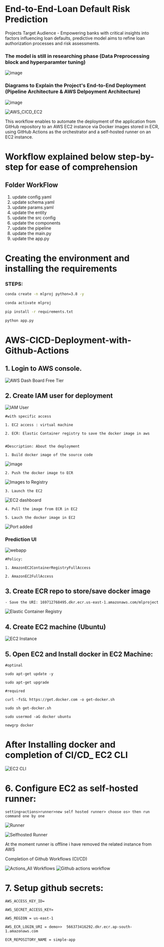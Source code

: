 # End-to-End-Loan Default Risk Prediction 

Projects Target Audience - Empowering banks with critical insights into factors influencing loan defaults, predictive model aims to refine loan authorization processes and risk assessments.

### The model is still in researching phase (Data Preprocessing block and hyperparamter tuning)

![image](https://github.com/Venura-94/End-to-End-Loan-Default-Risk-Model/assets/137409412/31b5db88-a5e3-48c0-8f41-477829aa2753)

### Diagrams to Explain the Project's End-to-End Deployment (Pipeline Architecture & AWS Delpoyment Architecture)

![image](https://github.com/Venura-94/End-to-End-Loan-Default-Risk-Model/assets/137409412/4346e95f-51cf-4d23-a866-ee59fc6db7c5)


![AWS_CICD_EC2](https://github.com/Venura-94/End-to-End-Loan-Default-Risk-Model/assets/137409412/b1419411-3f3f-40ad-aa5d-934f5c0665d8)


This workflow enables  to automate the deployment of the application from  GitHub repository to an AWS EC2 instance via Docker images stored in ECR, using GitHub Actions as the orchestrator and a self-hosted runner on an EC2 instance.

# Workflow explained below step-by-step for ease of comprehension
## Folder WorkFlow

1. update config.yaml
2. update schema.yaml
3. update params.yaml
4. update the entity 
5. update the src config
6. update the components
7. update the pipeline
8. update the main.py
9. update the app.py

# Creating the environment and installing the requirements
### STEPS:


```bash
conda create -n mlproj python=3.8 -y 
```

```bash
conda activate mlproj
```


```bash
pip install -r requirements.txt
```

```bash
python app.py
```

# AWS-CICD-Deployment-with-Github-Actions

## 1. Login to AWS console.

![AWS Dash Board Free Tier](https://github.com/Venura-94/End-to-End-Loan-Default-Risk-Model/assets/137409412/551bb047-b36b-436f-8bd3-434ee45dc2d9)

## 2. Create IAM user for deployment


![IAM User](https://github.com/Venura-94/End-to-End-Loan-Default-Risk-Model/assets/137409412/c4c1c122-73ef-4f0f-bd68-6c39df26bd4d)


	#with specific access

	1. EC2 access : virtual machine

	2. ECR: Elastic Container registry to save the docker image in aws


	#Description: About the deployment

	1. Build docker image of the source code
![image](https://github.com/Venura-94/End-to-End-Loan-Default-Risk-Model/assets/137409412/46f20dd9-59db-4221-b70e-004991f4146a)

	2. Push the docker image to ECR
![Images to Registry](https://github.com/Venura-94/End-to-End-Loan-Default-Risk-Model/assets/137409412/1e65b57c-9de3-474b-8580-7ff1dd49c83f)

	3. Launch the EC2 
![EC2 dashboard](https://github.com/Venura-94/End-to-End-Loan-Default-Risk-Model/assets/137409412/8515a303-a61c-4d3b-aee2-93e3abfd4f34)



	4. Pull the image from ECR in EC2

	5. Lauch the docker image in EC2

![Port added](https://github.com/Venura-94/End-to-End-Loan-Default-Risk-Model/assets/137409412/3979cc0c-6c3c-4e2f-bd6b-86c3a00f0f1a)

### Prediction UI

![webapp](https://github.com/Venura-94/End-to-End-Loan-Default-Risk-Model/assets/137409412/1338b400-9152-4cf9-86b2-dd78242c0e84)


	#Policy:

	1. AmazonEC2ContainerRegistryFullAccess

	2. AmazonEC2FullAccess

	
## 3. Create ECR repo to store/save docker image
    - Save the URI: 169712768495.dkr.ecr.us-east-1.amazonaws.com/mlproject
![Elastic Container Registry](https://github.com/Venura-94/End-to-End-Loan-Default-Risk-Model/assets/137409412/3a1c806e-b819-467d-88c5-3bc72074171d)

	
## 4. Create EC2 machine (Ubuntu) 
![EC2 Instance](https://github.com/Venura-94/End-to-End-Loan-Default-Risk-Model/assets/137409412/f9020e2a-d9dd-454c-a762-05c2fa65971c)


## 5. Open EC2 and Install docker in EC2 Machine:
	
	
	#optinal

	sudo apt-get update -y

	sudo apt-get upgrade
	
	#required

	curl -fsSL https://get.docker.com -o get-docker.sh

	sudo sh get-docker.sh

	sudo usermod -aG docker ubuntu

	newgrp docker

# After Installing docker and completion of CI/CD_ EC2 CLI 

![EC2 CLI](https://github.com/Venura-94/End-to-End-Loan-Default-Risk-Model/assets/137409412/3b0e7731-b2c8-4ba8-8e85-4a12571fd9bb)

 
	
# 6. Configure EC2 as self-hosted runner:
    setting>actions>runner>new self hosted runner> choose os> then run command one by one
![Runner](https://github.com/Venura-94/End-to-End-Loan-Default-Risk-Model/assets/137409412/74fca882-bc75-490d-a4fc-60904bd8f8ed)

![Selfhosted Runner](https://github.com/Venura-94/End-to-End-Loan-Default-Risk-Model/assets/137409412/49efc4bd-7387-46a4-b31c-ecd92ef2d006)

At the moment runner is offline i have removed the related instance from AWS

Completion of Github Workflows (CI/CD)

![Actions_All Workflows](https://github.com/Venura-94/End-to-End-Loan-Default-Risk-Model/assets/137409412/43b3c790-9cef-4d53-abe0-b05cb192dec7)
![Github actions workflow](https://github.com/Venura-94/End-to-End-Loan-Default-Risk-Model/assets/137409412/cfab58c0-0c5d-402b-a1ad-77248ad607f4)


# 7. Setup github secrets:

    AWS_ACCESS_KEY_ID=

    AWS_SECRET_ACCESS_KEY=

    AWS_REGION = us-east-1

    AWS_ECR_LOGIN_URI = demo>>  566373416292.dkr.ecr.ap-south-1.amazonaws.com

    ECR_REPOSITORY_NAME = simple-app

